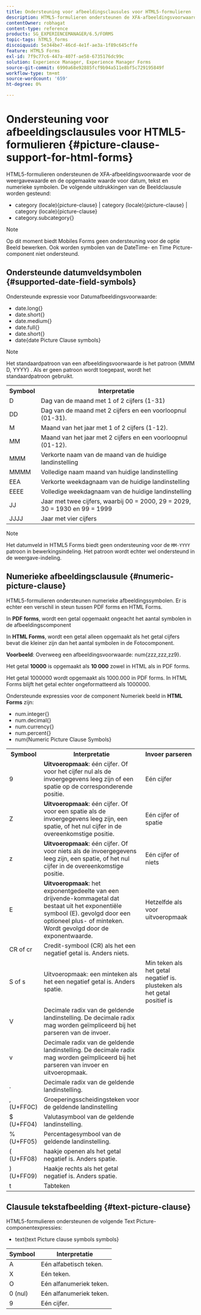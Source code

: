 ```yaml
---
title: Ondersteuning voor afbeeldingsclausules voor HTML5-formulieren
description: HTML5-formulieren ondersteunen de XFA-afbeeldingsvoorwaarde voor de weergavewaarde en de opgemaakte waarde voor datum, tekst en numerieke symbolen.
contentOwner: robhagat
content-type: reference
products: SG_EXPERIENCEMANAGER/6.5/FORMS
topic-tags: hTML5_forms
discoiquuid: 5e344be7-46cd-4e1f-ae3a-1f89c645cffe
feature: HTML5 Forms
exl-id: 7f9c77c6-447a-407f-ae58-6735176dc99c
solution: Experience Manager, Experience Manager Forms
source-git-commit: 6990a68e92885fcf9b94a511e8bf5c729195849f
workflow-type: tm+mt
source-wordcount: '659'
ht-degree: 0%

---
```


# Ondersteuning voor afbeeldingsclausules voor HTML5-formulieren {#picture-clause-support-for-html-forms}

HTML5-formulieren ondersteunen de XFA-afbeeldingsvoorwaarde voor de weergavewaarde en de opgemaakte waarde voor datum, tekst en numerieke symbolen. De volgende uitdrukkingen van de Beeldclausule worden gesteund:

* category (locale){picture-clause} | category (locale){picture-clause} | category (locale){picture-clause}
* category.subcategory{}

>[!NOTE]
>
>Op dit moment biedt Mobiles Forms geen ondersteuning voor de optie Beeld bewerken. Ook worden symbolen van de DateTime- en Time Picture-component niet ondersteund.

## Ondersteunde datumveldsymbolen {#supported-date-field-symbols}

Ondersteunde expressie voor Datumafbeeldingsvoorwaarde:

* date.long{}
* date.short{}
* date.medium{}
* date.full{}
* date.short{}
* date{date Picture Clause symbols}

>[!NOTE]
>
>Het standaardpatroon van een afbeeldingsvoorwaarde is het patroon {MMM D, YYYY} . Als er geen patroon wordt toegepast, wordt het standaardpatroon gebruikt.

<table>
 <tbody>
  <tr>
   <th><strong>Symbool</strong></th>
   <th>Interpretatie</th>
  </tr>
  <tr>
   <td>D</td>
   <td>Dag van de maand met 1 of 2 cijfers (1-31)</td>
  </tr>
  <tr>
   <td>DD</td>
   <td>Dag van de maand met 2 cijfers en een voorloopnul (01-31).<br /> </td>
  </tr>
  <tr>
   <td>M</td>
   <td>Maand van het jaar met 1 of 2 cijfers (1-12).<br /> </td>
  </tr>
  <tr>
   <td>MM</td>
   <td>Maand van het jaar met 2 cijfers en een voorloopnul (01-12).<br /> </td>
  </tr>
  <tr>
   <td>MMM</td>
   <td>Verkorte naam van de maand van de huidige landinstelling<br /> </td>
  </tr>
  <tr>
   <td>MMMM</td>
   <td>Volledige naam maand van huidige landinstelling<br /> </td>
  </tr>
  <tr>
   <td>EEA</td>
   <td>Verkorte weekdagnaam van de huidige landinstelling<br /> </td>
  </tr>
  <tr>
   <td>EEEE</td>
   <td>Volledige weekdagnaam van de huidige landinstelling<br /> </td>
  </tr>
  <tr>
   <td>JJ</td>
   <td>Jaar met twee cijfers, waarbij 00 = 2000, 29 = 2029, 30 = 1930 en 99 = 1999<br /> </td>
  </tr>
  <tr>
   <td>JJJJ</td>
   <td>Jaar met vier cijfers<br /> </td>
  </tr>
 </tbody>
</table>

>[!NOTE]
>
> Het datumveld in HTML5 Forms biedt geen ondersteuning voor de `MM-YYYY` patroon in bewerkingsindeling. Het patroon wordt echter wel ondersteund in de weergave-indeling.

## Numerieke afbeeldingsclausule {#numeric-picture-clause}

HTML5-formulieren ondersteunen numerieke afbeeldingssymbolen. Er is echter een verschil in steun tussen PDF forms en HTML Forms.

In **PDF forms**, wordt een getal opgemaakt ongeacht het aantal symbolen in de afbeeldingscomponent

In **HTML Forms**, wordt een getal alleen opgemaakt als het getal cijfers bevat die kleiner zijn dan het aantal symbolen in de Fotocomponent.

**Voorbeeld**: Overweeg een afbeeldingsvoorwaarde: num{zzz,zzz,zz9}.

Het getal **10000** is opgemaakt als **10 000** zowel in HTML als in PDF forms.

Het getal 1000000 wordt opgemaakt als 1000.000 in PDF forms. In HTML Forms blijft het getal echter ongeformatteerd als 1000000.

Ondersteunde expressies voor de component Numeriek beeld in **HTML Forms** zijn:

* num.integer{}
* num.decimal{}
* num.currency{}
* num.percent{}
* num{Numeric Picture Clause Symbols}

<table>
 <tbody>
  <tr>
   <th><strong>Symbool</strong></th>
   <th><strong>Interpretatie</strong></th>
   <th>Invoer parseren</th>
  </tr>
  <tr>
   <td>9</td>
   <td><strong>Uitvoeropmaak</strong>: één cijfer. Of voor het cijfer nul als de invoergegevens leeg zijn of een spatie op de corresponderende positie.<br /> </td>
   <td>Eén cijfer</td>
  </tr>
  <tr>
   <td>Z</td>
   <td><strong>Uitvoeropmaak</strong>: één cijfer. Of voor een spatie als de invoergegevens leeg zijn, een spatie, of het nul cijfer in de overeenkomstige positie.<br /> </td>
   <td>Eén cijfer of spatie</td>
  </tr>
  <tr>
   <td>z</td>
   <td><strong>Uitvoeropmaak</strong>: één cijfer. Of voor niets als de invoergegevens leeg zijn, een spatie, of het nul cijfer in de overeenkomstige positie.<br /> </td>
   <td>Eén cijfer of niets</td>
  </tr>
  <tr>
   <td>E</td>
   <td><strong>Uitvoeropmaak</strong>: het exponentgedeelte van een drijvende-kommagetal dat bestaat uit het exponentiële symbool (E). gevolgd door een optioneel plus- of minteken. Wordt gevolgd door de exponentwaarde.<br /> </td>
   <td>Hetzelfde als voor uitvoeropmaak</td>
  </tr>
  <tr>
   <td>CR of cr<br /> </td>
   <td>Credit-symbool (CR) als het een negatief getal is. Anders niets.</td>
   <td><br type="_moz" /> </td>
  </tr>
  <tr>
   <td>S of s<br /> </td>
   <td>Uitvoeropmaak: een minteken als het een negatief getal is. Anders spatie.<br /> </td>
   <td>Min teken als het getal negatief is. plusteken als het getal positief is</td>
  </tr>
  <tr>
   <td>V</td>
   <td>Decimale radix van de geldende landinstelling. De decimale radix mag worden geïmpliceerd bij het parseren van de invoer.</td>
   <td><br type="_moz" /> </td>
  </tr>
  <tr>
   <td>v</td>
   <td>Decimale radix van de geldende landinstelling. De decimale radix mag worden geïmpliceerd bij het parseren van invoer en uitvoeropmaak.</td>
   <td><br type="_moz" /> </td>
  </tr>
  <tr>
   <td>.</td>
   <td>Decimale radix van de geldende landinstelling.</td>
   <td><br type="_moz" /> </td>
  </tr>
  <tr>
   <td>, (U+FF0C)</td>
   <td>Groeperingsscheidingsteken voor de geldende landinstelling</td>
   <td><br type="_moz" /> </td>
  </tr>
  <tr>
   <td>$ (U+FF04)</td>
   <td>Valutasymbool van de geldende landinstelling.</td>
   <td><br type="_moz" /> </td>
  </tr>
  <tr>
   <td>% (U+FF05)</td>
   <td>Percentagesymbool van de geldende landinstelling.</td>
   <td><br type="_moz" /> </td>
  </tr>
  <tr>
   <td>( (U+FF08)</td>
   <td>haakje openen als het getal negatief is. Anders spatie.</td>
   <td><br type="_moz" /> </td>
  </tr>
  <tr>
   <td>) (U+FF09)</td>
   <td>Haakje rechts als het getal negatief is. Anders spatie.</td>
   <td><br type="_moz" /> </td>
  </tr>
  <tr>
   <td>t</td>
   <td>Tabteken</td>
   <td><br type="_moz" /> </td>
  </tr>
 </tbody>
</table>

## Clausule tekstafbeelding {#text-picture-clause}

HTML5-formulieren ondersteunen de volgende Text Picture-componentexpressies:

* text{text Picture clause symbols symbols}

| **Symbool** | **Interpretatie** |
|---|---|
| A | Eén alfabetisch teken. |
| X | Eén teken. |
| O | Eén alfanumeriek teken. |
| 0 (nul) | Eén alfanumeriek teken. |
| 9 | Eén cijfer. |

